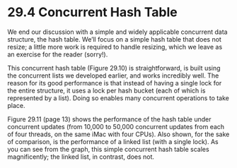 # 29.4 Concurrent Hash Table  

We end our discussion with a simple and widely applicable concurrent data structure, the hash table. We’ll focus on a simple hash table that does not resize; a little more work is required to handle resizing, which we leave as an exercise for the reader (sorry!).  

This concurrent hash table (Figure 29.10) is straightforward, is built using the concurrent lists we developed earlier, and works incredibly well. The reason for its good performance is that instead of having a single lock for the entire structure, it uses a lock per hash bucket (each of which is represented by a list). Doing so enables many concurrent operations to take place.  

Figure 29.11 (page 13) shows the performance of the hash table under concurrent updates (from 10,000 to 50,000 concurrent updates from each of four threads, on the same iMac with four CPUs). Also shown, for the sake of comparison, is the performance of a linked list (with a single lock). As you can see from the graph, this simple concurrent hash table scales magnificently; the linked list, in contrast, does not.  

